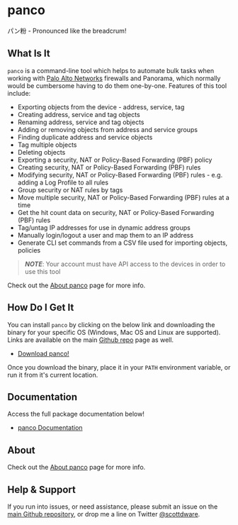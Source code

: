 # panco

パン粉 - Pronounced like the breadcrum!

## What Is It

`panco` is a command-line tool which helps to automate bulk tasks when working with [Palo Alto Networks](https://paloaltonetworks.com) firewalls
and Panorama, which normally would be cumbersome having to do them one-by-one. Features of this tool include:

* Exporting objects from the device - address, service, tag
* Creating address, service and tag objects
* Renaming address, service and tag objects
* Adding or removing objects from address and service groups
* Finding duplicate address and service objects
* Tag multiple objects
* Deleting objects
* Exporting a security, NAT or Policy-Based Forwarding (PBF) policy
* Creating security, NAT or Policy-Based Forwarding (PBF) rules
* Modifying security, NAT or Policy-Based Forwarding (PBF) rules - e.g. adding a Log Profile to all rules
* Group security or NAT rules by tags
* Move multiple security, NAT or Policy-Based Forwarding (PBF) rules at a time
* Get the hit count data on security, NAT or Policy-Based Forwarding (PBF) rules
* Tag/untag IP addresses for use in dynamic address groups
* Manually login/logout a user and map them to an IP address
* Generate CLI set commands from a CSV file used for importing objects, policies

> **_NOTE_**: Your account must have API access to the devices in order to use this tool

Check out the [About panco](https://panco.dev/about.html) page for more info.

## How Do I Get It

You can install `panco` by clicking on the below link and downloading the binary for your specific OS
(Windows, Mac OS and Linux are supported). Links are available on the main [Github repo](https://github.com/scottdware/panco) page as well.

* [Download panco!](https://github.com/scottdware/panco/releases)

Once you download the binary, place it in your `PATH` environment variable, or run it from it's current location.

## Documentation

Access the full package documentation below!

* [panco Documentation](https://panco.dev/docs.html)

## About

Check out the [About panco](https://panco.dev/about.html) page for more info.

## Help & Support

If you run into issues, or need assistance, please submit an issue on the [main Github repository](https://github.com/scottdware/panco),
or drop me a line on Twitter [@scottdware](https://twitter.com/scottdware).